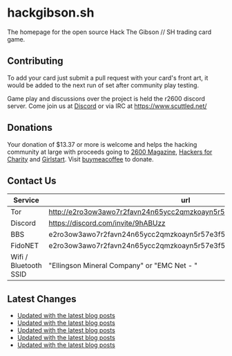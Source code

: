 # hackgibson.sh
The homepage for the open source Hack The Gibson // SH trading card game.


## Contributing

To add your card just submit a pull request with your card's front art, it would be added to the next run of set after community play testing.

Game play and discussions over the project is held the r2600 discord server. Come join us at [Discord](https://discord.com/invite/9hABUzz) or via IRC at https://www.scuttled.net/


## Donations

Your donation of $13.37 or more is welcome and helps the hacking community at large with proceeds going to [2600 Magazine](https://2600.com/), [Hackers for Charity](https://hackersforcharity.org) and [Girlstart](https://girlstart.org).  Visit [buymeacoffee](https://www.buymeacoffee.com/hackgibson.sh) to donate.


## Contact Us

Service | url
-|-
Tor | http://e2ro3ow3awo7r2favn24n65ycc2qmzkoayn5r57e3f56nvjwdcgg32ad.onion
Discord | https://discord.com/invite/9hABUzz
BBS | e2ro3ow3awo7r2favn24n65ycc2qmzkoayn5r57e3f56nvjwdcgg32ad.onion:23
FidoNET | e2ro3ow3awo7r2favn24n65ycc2qmzkoayn5r57e3f56nvjwdcgg32ad.onion:24554
Wifi / Bluetooth SSID | "Ellingson Mineral Company" or "EMC Net - <fidonet address>"

## Latest Changes
<!-- BLOG-POST-LIST:START -->
- [Updated with the latest blog posts](https://github.com/DFW2600/hackgibson.sh/commit/2a03fc4ea57bb55c2f5c03810f64c639bf11c0c2)
- [Updated with the latest blog posts](https://github.com/DFW2600/hackgibson.sh/commit/540856e862997707e2b3f64e22dc8eb90a3dd398)
- [Updated with the latest blog posts](https://github.com/DFW2600/hackgibson.sh/commit/79e7cafdddf64810c2fd348b143f2f3c8d9514c3)
- [Updated with the latest blog posts](https://github.com/DFW2600/hackgibson.sh/commit/74e1d726ec00a4f562d948a3343b8845dbb38969)
- [Updated with the latest blog posts](https://github.com/DFW2600/hackgibson.sh/commit/858705a554649876406e7caa7dfddd9b85bc166a)
<!-- BLOG-POST-LIST:END -->
